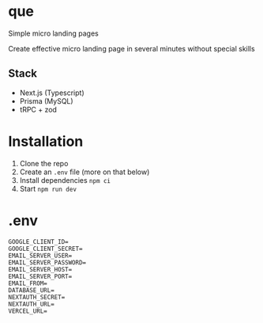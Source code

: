 # que

Simple micro landing pages

Create effective micro landing page in several minutes without special skills

## Stack
- Next.js (Typescript)
- Prisma (MySQL)
- tRPC + zod

# Installation
1. Clone the repo
2. Create an `.env` file (more on that below)
3. Install dependencies `npm ci`
4. Start `npm run dev`

# .env
```
GOOGLE_CLIENT_ID=
GOOGLE_CLIENT_SECRET=
EMAIL_SERVER_USER=
EMAIL_SERVER_PASSWORD=
EMAIL_SERVER_HOST=
EMAIL_SERVER_PORT=
EMAIL_FROM=
DATABASE_URL=
NEXTAUTH_SECRET=
NEXTAUTH_URL=
VERCEL_URL=
```
